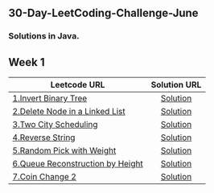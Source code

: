 ## 30-Day-LeetCoding-Challenge-June

### Solutions in Java.

Week 1
------
| Leetcode URL        | Solution URL           |
| ------------- |:-------------:|
| [1.Invert Binary Tree](https://leetcode.com/explore/featured/card/june-leetcoding-challenge/539/week-1-june-1st-june-7th/3347/)  | [Solution](https://github.com/jayeshpatil594/30-Day-LeetCoding-Challenge-June/blob/master/Week%201%20June%201st%E2%80%93June%207th/InvertBinaryTree.java) |
| [2.Delete Node in a Linked List](https://leetcode.com/explore/featured/card/june-leetcoding-challenge/539/week-1-june-1st-june-7th/3348/)  | [Solution](https://github.com/jayeshpatil594/30-Day-LeetCoding-Challenge-June/blob/master/Week%201%20June%201st%E2%80%93June%207th/DeleteNodeInALinkedList.java) |
| [3.Two City Scheduling](https://leetcode.com/explore/featured/card/june-leetcoding-challenge/539/week-1-june-1st-june-7th/3349/)  | [Solution](https://github.com/jayeshpatil594/30-Day-LeetCoding-Challenge-June/blob/master/Week%201%20June%201st%E2%80%93June%207th/TwoCityScheduling.java) |
| [4.Reverse String](https://leetcode.com/explore/featured/card/june-leetcoding-challenge/539/week-1-june-1st-june-7th/3350/)  | [Solution](https://github.com/jayeshpatil594/30-Day-LeetCoding-Challenge-June/blob/master/Week%201%20June%201st%E2%80%93June%207th/ReverseString.java) |
| [5.Random Pick with Weight](https://leetcode.com/explore/featured/card/june-leetcoding-challenge/539/week-1-june-1st-june-7th/3351/)  | [Solution](https://github.com/jayeshpatil594/30-Day-LeetCoding-Challenge-June/blob/master/Week%201%20June%201st%E2%80%93June%207th/RandomPickWithWeightSolution.java) |
| [6.Queue Reconstruction by Height](https://leetcode.com/explore/challenge/card/june-leetcoding-challenge/539/week-1-june-1st-june-7th/3352/)  | [Solution](https://github.com/jayeshpatil594/30-Day-LeetCoding-Challenge-June/blob/master/Week%201%20June%201st%E2%80%93June%207th/QueueReconstructionByHeight.java) |
| [7.Coin Change 2](https://leetcode.com/explore/challenge/card/june-leetcoding-challenge/539/week-1-june-1st-june-7th/3353/)  | [Solution](https://github.com/jayeshpatil594/30-Day-LeetCoding-Challenge-June/blob/master/Week%201%20June%201st%E2%80%93June%207th/CoinChange2.java) |
